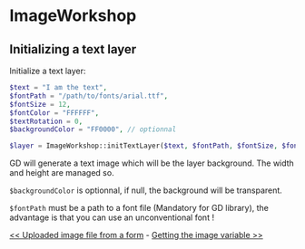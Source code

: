 # ImageWorkshop

## Initializing a text layer

Initialize a text layer:

```php
$text = "I am the text",
$fontPath = "/path/to/fonts/arial.ttf",
$fontSize = 12,
$fontColor = "FFFFFF",
$textRotation = 0,
$backgroundColor = "FF0000", // optionnal

$layer = ImageWorkshop::initTextLayer($text, $fontPath, $fontSize, $fontColor, $textRotation, $backgroundColor);
```

GD will generate a text image which will be the layer background. The width and height are managed so.

`$backgroundColor` is optionnal, if null, the background will be transparent.

`$fontPath` must be a path to a font file (Mandatory for GD library), the advantage is that you can use an unconventional font !

[<< Uploaded image file from a form](uploaded-image.md) - [Getting the image variable >>](getting-image-variable.md)
